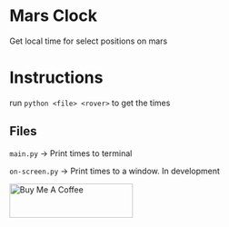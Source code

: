 # Mars Clock
 Get local time for select positions on mars

# Instructions
run ```python <file> <rover>``` to get the times

## Files
`main.py` -> Print times to terminal

`on-screen.py` -> Print times to a window. In development

<a href="https://www.buymeacoffee.com/matseslats" target="_blank"><img src="https://cdn.buymeacoffee.com/buttons/v2/default-yellow.png" alt="Buy Me A Coffee" style="height: 60px !important;width: 217px !important;" ></a>